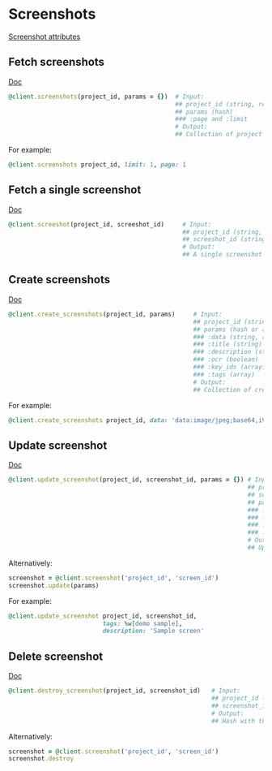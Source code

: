 # Screenshots

[Screenshot attributes](https://app.lokalise.com/api2docs/curl/#resource-screenshots)

## Fetch screenshots

[Doc](https://developers.lokalise.com/reference/list-all-screenshots)

```ruby
@client.screenshots(project_id, params = {})  # Input:
                                              ## project_id (string, required)
                                              ## params (hash)
                                              ### :page and :limit
                                              # Output:
                                              ## Collection of project screenshots
```

For example:

```ruby
@client.screenshots project_id, limit: 1, page: 1
```

## Fetch a single screenshot

[Doc](https://developers.lokalise.com/reference/retrieve-a-screenshot)

```ruby
@client.screeshot(project_id, screeshot_id)     # Input:
                                                ## project_id (string, required)
                                                ## screeshot_id (string, required)
                                                # Output:
                                                ## A single screenshot
```

## Create screenshots

[Doc](https://developers.lokalise.com/reference/create-screenshots)

```ruby
@client.create_screenshots(project_id, params)     # Input:
                                                   ## project_id (string, required)
                                                   ## params (hash or array of hashes, required)
                                                   ### :data (string, required) - the actual screenshot, base64-encoded (with leading image type "data:image/jpeg;base64,"). JPG and PNG formats are supported.
                                                   ### :title (string)
                                                   ### :description (string)
                                                   ### :ocr (boolean) - recognize translations on the image and attach screenshot to all possible keys
                                                   ### :key_ids (array) - attach the screenshot to key IDs specified
                                                   ### :tags (array)
                                                   # Output:
                                                   ## Collection of created screenshots
```

For example:

```ruby
@client.create_screenshots project_id, data: 'data:image/jpeg;base64,iVBORw0KGgoAAAANSUhEUgAAAH0AAA...', title: 'My screen'
```

## Update screenshot

[Doc](https://developers.lokalise.com/reference/update-a-screenshot)

```ruby
@client.update_screenshot(project_id, screenshot_id, params = {}) # Input:
                                                                  ## project_id (string, required)
                                                                  ## screenshot_id (string, required)
                                                                  ## params (hash)
                                                                  ### :title (string)
                                                                  ### :description (string)
                                                                  ### :key_ids (array) - attach the screenshot to key IDs specified
                                                                  ### :tags (array)
                                                                  # Output:
                                                                  ## Updated screenshot
```

Alternatively:

```ruby
screenshot = @client.screenshot('project_id', 'screen_id')
screenshot.update(params)
```

For example:

```ruby
@client.update_screenshot project_id, screenshot_id,
                          tags: %w[demo sample],
                          description: 'Sample screen'
```

## Delete screenshot

[Doc](https://developers.lokalise.com/reference/delete-a-screenshot)

```ruby
@client.destroy_screenshot(project_id, screenshot_id)   # Input:
                                                        ## project_id (string, required)
                                                        ## screenshot_id (string, required)
                                                        # Output:
                                                        ## Hash with the project id and "screenshot_deleted" set to "true"
```

Alternatively:

```ruby
screenshot = @client.screenshot('project_id', 'screen_id')
screenshot.destroy
```
